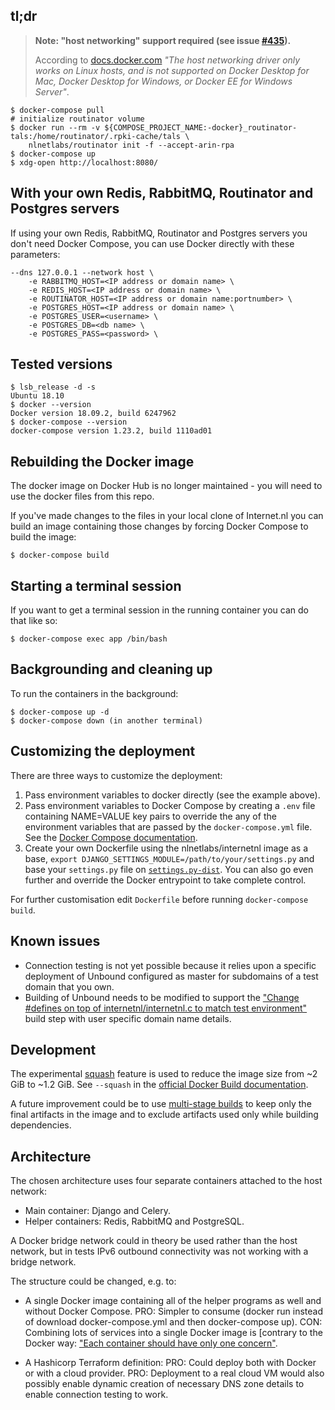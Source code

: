 ## tl;dr

> **Note: "host networking" support required (see issue [#435](https://github.com/internetstandards/Internet.nl/issues/435)).**
>
> According to [docs.docker.com](https://docs.docker.com/network/host/) _"The host networking driver only works on Linux hosts, and is not supported on Docker Desktop for Mac, Docker Desktop for Windows, or Docker EE for Windows Server"_.

```
$ docker-compose pull
# initialize routinator volume
$ docker run --rm -v ${COMPOSE_PROJECT_NAME:-docker}_routinator-tals:/home/routinator/.rpki-cache/tals \
    nlnetlabs/routinator init -f --accept-arin-rpa
$ docker-compose up
$ xdg-open http://localhost:8080/
```

## With your own Redis, RabbitMQ, Routinator and Postgres servers
If using your own Redis, RabbitMQ, Routinator and Postgres servers you don't need Docker Compose, you can use Docker directly with these parameters:
```
--dns 127.0.0.1 --network host \
    -e RABBITMQ_HOST=<IP address or domain name> \
    -e REDIS_HOST=<IP address or domain name> \
    -e ROUTINATOR_HOST=<IP address or domain name:portnumber> \
    -e POSTGRES_HOST=<IP address or domain name> \
    -e POSTGRES_USER=<username> \
    -e POSTGRES_DB=<db name> \
    -e POSTGRES_PASS=<password> \
```

## Tested versions
```
$ lsb_release -d -s
Ubuntu 18.10
$ docker --version
Docker version 18.09.2, build 6247962
$ docker-compose --version
docker-compose version 1.23.2, build 1110ad01
```

## Rebuilding the Docker image
The docker image on Docker Hub is no longer maintained - you will need to use the docker files from this repo.

If you've made changes to the files in your local clone of Internet.nl you can build an image containing those changes by forcing Docker Compose to build the image:
```
$ docker-compose build
```

## Starting a terminal session
If you want to get a terminal session in the running container you can do that like so:
```
$ docker-compose exec app /bin/bash
```

## Backgrounding and cleaning up
To run the containers in the background:
```
$ docker-compose up -d
$ docker-compose down (in another terminal)
```

## Customizing the deployment
There are three ways to customize the deployment:
1. Pass environment variables to docker directly (see the example above).
2. Pass environment variables to Docker Compose by creating a `.env` file containing NAME=VALUE key pairs to override the any of the environment variables that are passed by the `docker-compose.yml` file. See the [Docker Compose documentation](https://docs.docker.com/compose/environment-variables/#pass-environment-variables-to-containers).
3. Create your own Dockerfile using the nlnetlabs/internetnl image as a base, `export DJANGO_SETTINGS_MODULE=/path/to/your/settings.py` and base your `settings.py` file on [`settings.py-dist`](https://github.com/internetstandards/Internet.nl/blob/master/internetnl/settings.py-dist). You can also go even further and override the Docker entrypoint to take complete control.

For further customisation edit `Dockerfile` before running `docker-compose build`.

## Known issues
- Connection testing is not yet possible because it relies upon a specific deployment of Unbound configured as master for subdomains of a test domain that you own.
- Building of Unbound needs to be modified to support the ["Change #defines on top of internetnl/internetnl.c to match test environment"](https://github.com/internetstandards/unbound/blob/internetnl/README.md) build step with user specific domain name details.

## Development
The experimental [squash](https://docs.docker.com/engine/reference/commandline/build/#squash-an-images-layers---squash-experimental) feature is used to reduce the image size from ~2 GiB to ~1.2 GiB. See `--squash` in the [official Docker Build documentation](https://docs.docker.com/engine/reference/commandline/image_build/).

A future improvement could be to use [multi-stage builds](https://docs.docker.com/develop/develop-images/#use-multi-stage-builds) to keep only the final artifacts in the image and to exclude artifacts used only while building dependencies.

## Architecture
The chosen architecture uses four separate containers attached to the host network:
- Main container: Django and Celery.
- Helper containers: Redis, RabbitMQ and PostgreSQL.

A Docker bridge network could in theory be used rather than the host network, but in tests IPv6 outbound connectivity was not working with a bridge network.

The structure could be changed, e.g. to:
- A single Docker image containing all of the helper programs as well and without Docker Compose.
  PRO: Simpler to consume (docker run <imagename> instead of download docker-compose.yml and then docker-compose up).
  CON: Combining lots of services into a single Docker image is [contrary to the Docker way: ["Each container should have only one concern"](https://docs.docker.com/develop/develop-images/#decouple-applications).

- A Hashicorp Terraform definition:
  PRO: Could deploy both with Docker or with a cloud provider.
  PRO: Deployment to a real cloud VM would also possibly enable dynamic creation of necessary DNS zone details to enable connection testing to work.
